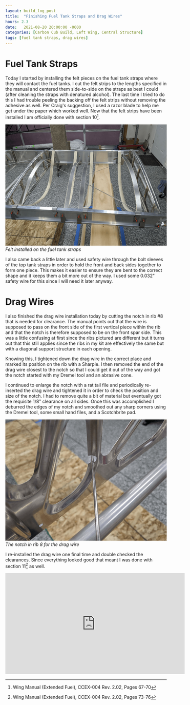 ```yaml
---
layout: build_log_post
title:  "Finishing Fuel Tank Straps and Drag Wires"
hours: 2.3
date:   2021-08-20 20:00:00 -0600
categories: [Carbon Cub Build, Left Wing, Central Structure]
tags: [fuel tank straps, drag wires]
---
```


# Fuel Tank Straps

Today I started by installing the felt pieces on the fuel tank straps where they will contact the fuel tanks. I cut the felt strips to the lengths specified in the manual and centered them side-to-side on the straps as best I could (after cleaning the straps with denatured alcohol). The last time I tried to do this I had trouble peeling the backing off the felt strips without removing the adhesive as well. Per Craig's suggestion, I used a razor blade to help me get under the paper which worked well. Now that the felt strips have been installed I am officially done with section 10[^section-10-ref].

![Desktop View](/assets/img/posts/2021-08-20-finishing-tank-straps-and-drag-wires/felt_installed.png)
_Felt installed on the fuel tank straps_

I also came back a little later and used safety wire through the bolt sleeves of the top tank straps in order to hold the front and back sides together to form one piece. This makes it easier to ensure they are bent to the correct shape and it keeps them a bit more out of the way. I used some 0.032" safety wire for this since I will need it later anyway.

# Drag Wires

I also finished the drag wire installation today by cutting the notch in rib #8 that is needed for clearance. The manual points out that the wire is supposed to pass on the front side of the first vertical piece within the rib and that the notch is therefore supposed to be on the front spar side. This was a little confusing at first since the ribs pictured are different but it turns out that this still applies since the ribs in my kit are effectively the same but with a diagonal support structure in each opening.

Knowing this, I tightened down the drag wire in the correct place and marked its position on the rib with a Sharpie. I then removed the end of the drag wire closest to the notch so that I could get it out of the way and got the notch started with my Dremel tool and an abrasive cone.

I continued to enlarge the notch with a rat tail file and periodically re-inserted the drag wire and tightened it in order to check the position and size of the notch. I had to remove quite a bit of material but eventually got the requisite 1/8" clearance on all sides. Once this was accomplished I deburred the edges of my notch and smoothed out any sharp corners using the Dremel tool, some small hand files, and a Scotchbrite pad.

![Desktop View](/assets/img/posts/2021-08-20-finishing-tank-straps-and-drag-wires/drag_wire_notch.png)
_The notch in rib 8 for the drag wire_

I re-installed the drag wire one final time and double checked the clearances. Since everything looked good that meant I was done with section 11[^section-11-ref] as well.

<iframe width="560" height="315" src="https://www.youtube.com/embed/PS-jEaDXcnk" title="YouTube video player" frameborder="0" allow="accelerometer; autoplay; clipboard-write; encrypted-media; gyroscope; picture-in-picture" allowfullscreen></iframe>

[^section-10-ref]: Wing Manual (Extended Fuel), CCEX-004 Rev. 2.02, Pages 67-70
[^section-11-ref]: Wing Manual (Extended Fuel), CCEX-004 Rev. 2.02, Pages 73-76